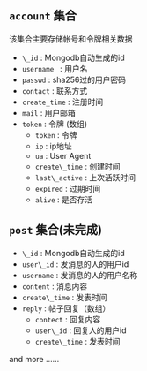 ## `account` 集合
该集合主要存储帐号和令牌相关数据

* `\_id` : Mongodb自动生成的id
* `username ` : 用户名
* `passwd` : sha256过的用户密码
* `contact` : 联系方式
* `create_time` : 注册时间
* `mail` : 用户邮箱
* `token` : 令牌 (数组)
  *  `token` : 令牌
  *  `ip` : ip地址
  *  `ua` : User Agent
  *  `create\_time` : 创建时间
  *  `last\_active` : 上次活跃时间
  *  `expired` : 过期时间 
  *  `alive` : 是否存活

## `post` 集合(未完成)
* `\_id` : Mongodb自动生成的id
* `user\_id` : 发消息的人的用户id
* `username` : 发消息的人的用户名称
* `content` : 消息内容
* `create\_time` : 发表时间
* `reply` : 帖子回复（数组）
  *  `contect` : 回复内容
  *  `user\_id` : 回复人的用户id
  *  `create\_time` : 发表时间


and more ……